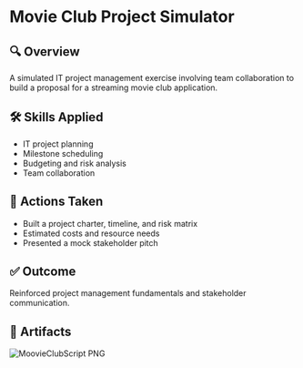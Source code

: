 # Movie Club Project Simulator

## 🔍 Overview
A simulated IT project management exercise involving team collaboration to build a proposal for a streaming movie club application.

## 🛠️ Skills Applied
- IT project planning
- Milestone scheduling
- Budgeting and risk analysis
- Team collaboration

## 📌 Actions Taken
- Built a project charter, timeline, and risk matrix
- Estimated costs and resource needs
- Presented a mock stakeholder pitch

## ✅ Outcome
Reinforced project management fundamentals and stakeholder communication.

## 📎 Artifacts
![MoovieClubScript PNG](https://github.com/user-attachments/assets/d6174fb0-11a0-42e7-8bbe-3bb535c4f850)
